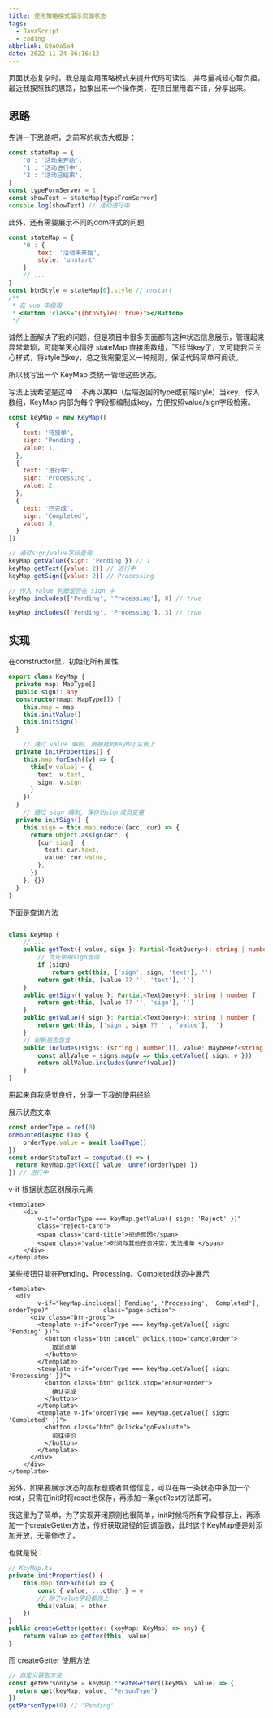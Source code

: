 ```yaml
---
title: 使用策略模式展示页面状态
tags:
  - JavaScript
  - coding
abbrlink: 69a0a5a4
date: 2022-11-24 06:16:12
---
```


页面状态复杂时，我总是会用策略模式来提升代码可读性，并尽量减轻心智负担，最近我按照我的思路，抽象出来一个操作类，在项目里用着不错，分享出来。

<!--more-->

## 思路
先讲一下思路吧，之前写的状态大概是：
```javascript
const stateMap = {
    '0': '活动未开始',
    '1': '活动进行中',
    '2': '活动已结束',
}
const typeFormServer = 1
const showText = stateMap[typeFromServer]
console.log(showText) // 活动进行中
```
此外，还有需要展示不同的dom样式的问题
```javascript
const stateMap = {
    '0': {
        text: '活动未开始',
        style: 'unstart'
    }
    // ...
}
const btnStyle = stateMap[0].style // unstart
/**
 * 在 vue 中使用
 * <Button :class="{[btnStyle]: true}"></Button>
 */
```

诚然上面解决了我的问题，但是项目中很多页面都有这种状态信息展示，管理起来异常繁琐，可能某天心情好 stateMap 直接用数组，下标当key了，又可能我只关心样式，将style当key，总之我需要定义一种规则，保证代码简单可阅读。

所以我写出一个 KeyMap 类统一管理这些状态。

写法上我希望是这种：
不再以某种（后端返回的type或前端style）当key，传入数组，KeyMap 内部为每个字段都编制成key，方便按照value/sign字段检索。   
```javascript
const keyMap = new KeyMap([
  {
    text: '待接单',
    sign: 'Pending',
    value: 1,
  },
  {
    text: '进行中',
    sign: 'Processing',
    value: 2,
  },
  {
    text: '已完成',
    sign: 'Completed',
    value: 3,
  }
])

// 通过sign/value字段查询
keyMap.getValue({sign: 'Pending'}) // 1
keyMap.getText({value: 2}) // 进行中
keyMap.getSign({value: 2}) // Processing

// 传入 value 判断是否在 sign 中
keyMap.includes(['Pending', 'Processing'], 0) // true

keyMap.includes(['Pending', 'Processing'], 3) // true

```
## 实现
在constructor里，初始化所有属性
```typescript
export class KeyMap {
  private map: MapType[]
  public sign!: any
  constructor(map: MapType[]) {
    this.map = map
    this.initValue()
    this.initSign()
  }

    // 通过 value 编制, 直接挂到KeyMap实例上
  private initProperties() {
    this.map.forEach((v) => {
      this[v.value] = {
        text: v.text,
        sign: v.sign
      }
    })
  }
    // 通过 sign 编制, 保存到sign成员变量
  private initSign() {
    this.sign = this.map.reduce((acc, cur) => {
      return Object.assign(acc, {
        [cur.sign]: {
          text: cur.text,
          value: cur.value,
        },
      })
    }, {})
  }
}
```
下面是查询方法
```typescript

class KeyMap {
    // ...
  	public getText({ value, sign }: Partial<TextQuery>): string | number {
        // 优先使用sign查询
        if (sign)
			return get(this, ['sign', sign, 'text'], '')
    	return get(this, [value ?? '', 'text'], '')
    }
	public getSign({ value }: Partial<TextQuery>): string | number {
    	return get(this, [value ?? '', 'sign'], '')
  	}
    public getValue({ sign }: Partial<TextQuery>): string | number {
    	return get(this, ['sign', sign ?? '', 'value'], '')
  	}
	// 判断是否包含
	public includes(signs: (string | number)[], value: MaybeRef<string | number>) {
    	const allValue = signs.map(v => this.getValue({ sign: v }))
    	return allValue.includes(unref(value))
  	}
}
```
用起来自我感觉良好，分享一下我的使用经验


展示状态文本
```typescript
const orderType = ref(0)
onMounted(async ()=> {
    orderType.value = await loadType()
})
const orderStateText = computed(() => {
  return keyMap.getText({ value: unref(orderType) })
}) // 进行中
```
v-if 根据状态区别展示元素

```vue
<template>
	<div
    	v-if="orderType === keyMap.getValue({ sign: 'Reject' })"
    	class="reject-card">
    	<span class="card-title">拒绝原因</span>
    	<span class="value">时间与其他任务冲突，无法接单 </span>
    </div>
</template>
```

某些按钮只能在Pending、Processing、Completed状态中展示
```vue
<template>
  <div 
      	v-if="keyMap.includes(['Pending', 'Processing', 'Completed'], orderType)"				class="page-action">
      <div class="btn-group">
        <template v-if="orderType === keyMap.getValue({ sign: 'Pending' })">
          <button class="btn cancel" @click.stop="cancelOrder">
            取消点单
          </button>
        </template>
        <template v-if="orderType === keyMap.getValue({ sign: 'Processing' })">
          <button class="btn" @click.stop="ensureOrder">
            确认完成
          </button>
        </template>
        <template v-if="orderType === keyMap.getValue({ sign: 'Completed' })">
          <button class="btn" @click="goEvaluate">
            前往评价
          </button>
        </template>
      </div>
    </div>
</template>
```

另外，如果要展示状态的副标题或者其他信息，可以在每一条状态中多加一个rest，只需在init时将reset也保存，再添加一条getRest方法即可。

我这里为了简单，为了实现开闭原则也很简单，init时候将所有字段都存上，再添加一个createGetter方法，传好获取路径的回调函数，此时这个KeyMap便是对添加开放，无需修改了。

也就是说：

```typescript
// KeyMap.ts
private initProperties() {
    this.map.forEach((v) => {
        const { value, ...other } = v
        // 除了value字段都存上
        this[value] = other
    })
}
public createGetter(getter: (keyMap: KeyMap) => any) {
    return value => getter(this, value)
}
```

而 createGetter 使用方法

```typescript
// 自定义获取方法
const getPersonType = keyMap.createGetter((keyMap, value) => {
  return get(keyMap, value, 'PersonType')
})
getPersonType(0) // 'Pending'
```

